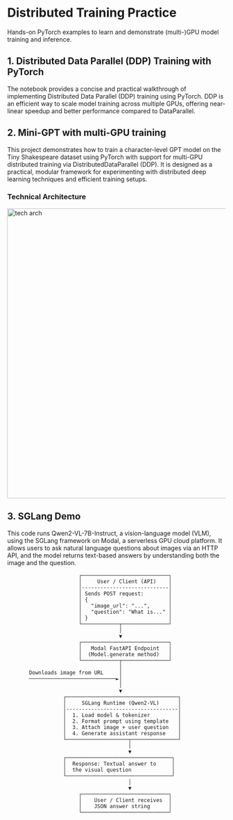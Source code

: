 # Distributed Training Practice
Hands-on PyTorch examples to learn and demonstrate (multi-)GPU model training and inference.

## 1. Distributed Data Parallel (DDP) Training with PyTorch
The notebook provides a concise and practical walkthrough of implementing Distributed Data Parallel (DDP) training using PyTorch. DDP is an efficient way to scale model training across multiple GPUs, offering near-linear speedup and better performance compared to DataParallel.

## 2. Mini-GPT with multi-GPU training
This project demonstrates how to train a character-level GPT model on the Tiny Shakespeare dataset using PyTorch with support for multi-GPU distributed training via DistributedDataParallel (DDP). It is designed as a practical, modular framework for experimenting with distributed deep learning techniques and efficient training setups.

### Technical Architecture ###

<img width="1257" height="668" alt="tech arch" src="https://github.com/user-attachments/assets/4717d923-eba6-43ca-8e14-cedc3d3f1c84" />

## 3. SGLang Demo
This code runs Qwen2-VL-7B-Instruct, a vision-language model (VLM), using the SGLang framework on Modal, a serverless GPU cloud platform. It allows users to ask natural language questions about images via an HTTP API, and the model returns text-based answers by understanding both the image and the question.

                           ┌────────────────────────────┐
                           │     User / Client (API)    │
                           │----------------------------│
                           │ Sends POST request:        │
                           │ {                          │
                           │   "image_url": "...",      │
                           │   "question": "What is..." │
                           │ }                          │
                           └────────────┬───────────────┘
                                        │
                                        ▼
                           ┌────────────────────────────┐
                           │   Modal FastAPI Endpoint   │
                           │  (Model.generate method)   │
                           └────────────┬───────────────┘
                                        │
           Downloads image from URL     │
           ────────────────────────────►│
                                        │
                                        ▼
                      ┌────────────────────────────────────┐
                      │     SGLang Runtime (Qwen2-VL)      │
                      │------------------------------------│
                      │  1. Load model & tokenizer         │
                      │  2. Format prompt using template   │
                      │  3. Attach image + user question   │
                      │  4. Generate assistant response    │
                      └────────────────────┬───────────────┘
                                           │
                                           ▼
                      ┌──────────────────────────────────┐
                      │  Response: Textual answer to     │
                      │  the visual question             │
                      └──────────────────────────────────┘
                                           │
                                           ▼
                           ┌────────────────────────────┐
                           │    User / Client receives  │
                           │    JSON answer string      │
                           └────────────────────────────┘





